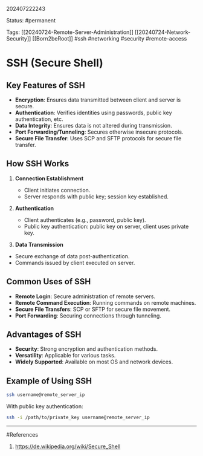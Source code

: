 202407222243

Status: #permanent

Tags: [[20240724-Remote-Server-Administration]] [[20240724-Network-Security]] [[Born2beRoot]]
#ssh #networking #security #remote-access

# SSH (Secure Shell) 
## Key Features of SSH 
- **Encryption**: Ensures data transmitted between client and server is secure. 
- **Authentication**: Verifies identities using passwords, public key authentication, etc. 
- **Data Integrity**: Ensures data is not altered during transmission. 
- **Port Forwarding/Tunneling**: Secures otherwise insecure protocols. 
- **Secure File Transfer**: Uses SCP and SFTP protocols for secure file transfer. 
## How SSH Works 

1. **Connection Establishment** 
	- Client initiates connection. 
	- Server responds with public key; session key established. 
2. **Authentication** 
	- Client authenticates (e.g., password, public key). 
	- Public key authentication: public key on server, client uses private key. 

3. **Data Transmission** 
- Secure exchange of data post-authentication. 
- Commands issued by client executed on server. 

## Common Uses of SSH 
- **Remote Login**: Secure administration of remote servers. 
- **Remote Command Execution**: Running commands on remote machines. 
- **Secure File Transfers**: SCP or SFTP for secure file movement. 
- **Port Forwarding**: Securing connections through tunneling. 
## Advantages of SSH

- **Security**: Strong encryption and authentication methods.
- **Versatility**: Applicable for various tasks.
- **Widely Supported**: Available on most OS and network devices.


## Example of Using SSH 
```sh 
ssh username@remote_server_ip
```
With public key authentication:
```sh 
ssh -i /path/to/private_key username@remote_server_ip
```

---
#References

1. https://de.wikipedia.org/wiki/Secure_Shell